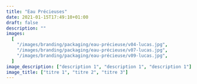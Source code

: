 ```yaml
---
title: "Eau Précieuses"
date: 2021-01-15T17:49:10+01:00
draft: false
description: ""
images:
  [
    "/images/branding/packaging/eau-précieuse/v04-lucas.jpg",
    "/images/branding/packaging/eau-précieuse/v07-lucas.jpg",
    "/images/branding/packaging/eau-précieuse/v09-lucas.jpg",
  ]
image_description: ["description 1", "description 1", "description 1"]
image_title: ["titre 1", "titre 2", "titre 3"]
---
```

